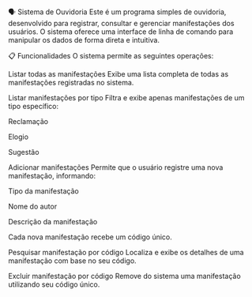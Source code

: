 🗣️ Sistema de Ouvidoria
Este é um programa simples de ouvidoria, desenvolvido para registrar, consultar e gerenciar manifestações dos usuários. O sistema oferece uma interface de linha de comando para manipular os dados de forma direta e intuitiva.

📋 Funcionalidades
O sistema permite as seguintes operações:

Listar todas as manifestações
Exibe uma lista completa de todas as manifestações registradas no sistema.

Listar manifestações por tipo
Filtra e exibe apenas manifestações de um tipo específico:

Reclamação

Elogio

Sugestão

Adicionar manifestações
Permite que o usuário registre uma nova manifestação, informando:

Tipo da manifestação

Nome do autor

Descrição da manifestação

Cada nova manifestação recebe um código único.

Pesquisar manifestação por código
Localiza e exibe os detalhes de uma manifestação com base no seu código.

Excluir manifestação por código
Remove do sistema uma manifestação utilizando seu código único.
